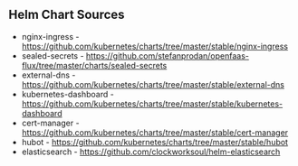 ## Helm Chart Sources

* nginx-ingress - https://github.com/kubernetes/charts/tree/master/stable/nginx-ingress
* sealed-secrets - https://github.com/stefanprodan/openfaas-flux/tree/master/charts/sealed-secrets
* external-dns - https://github.com/kubernetes/charts/tree/master/stable/external-dns
* kubernetes-dashboard - https://github.com/kubernetes/charts/tree/master/stable/kubernetes-dashboard
* cert-manager - https://github.com/kubernetes/charts/tree/master/stable/cert-manager
* hubot - https://github.com/kubernetes/charts/tree/master/stable/hubot
* elasticsearch - https://github.com/clockworksoul/helm-elasticsearch